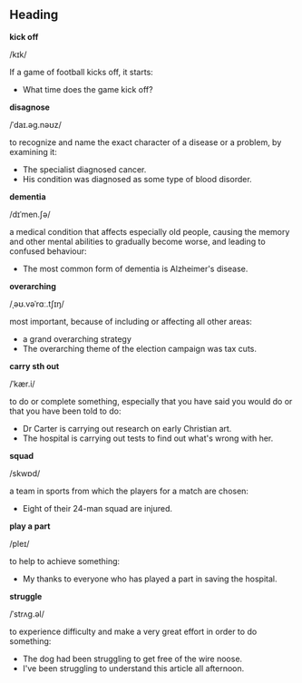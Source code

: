 ## Heading

**kick off**

/kɪk/

If a game of football kicks off, it starts: 

* What time does the game kick off?

**disagnose**

/ˈdaɪ.əɡ.nəʊz/

to recognize and name the exact character of a disease or a problem, by examining it:

* The specialist diagnosed cancer.
* His condition was diagnosed as some type of blood disorder.

**dementia**

/dɪˈmen.ʃə/

a medical condition that affects especially old people, causing the memory and other mental abilities to gradually become worse, and leading to confused behaviour: 

* The most common form of dementia is Alzheimer's disease.

**overarching**

/ˌəʊ.vəˈrɑː.tʃɪŋ/

most important, because of including or affecting all other areas:

* a grand overarching strategy
* The overarching theme of the election campaign was tax cuts.

**carry sth out**

/ˈkær.i/

to do or complete something, especially that you have said you would do or that you have been told to do:

* Dr Carter is carrying out research on early Christian art.
* The hospital is carrying out tests to find out what's wrong with her.

**squad**

/skwɒd/

a team in sports from which the players for a match are chosen: 

* Eight of their 24-man squad are injured.

**play a part**

/pleɪ/

to help to achieve something: 

* My thanks to everyone who has played a part in saving the hospital.

**struggle**

/ˈstrʌɡ.əl/

to experience difficulty and make a very great effort in order to do something: 

* The dog had been struggling to get free of the wire noose.
* I've been struggling to understand this article all afternoon.

